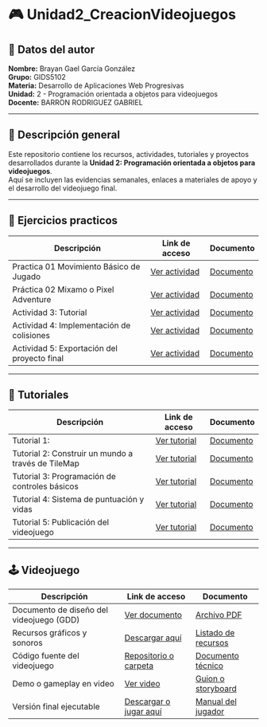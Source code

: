 # 🎮 Unidad2_CreacionVideojuegos

## 👤 Datos del autor
**Nombre:** Brayan Gael García González  
**Grupo:** GIDS5102  
**Materia:** Desarrollo de Aplicaciones Web Progresivas  
**Unidad:** 2 - Programación orientada a objetos para videojuegos  
**Docente:** BARRON RODRIGUEZ GABRIEL

---

## 📘 Descripción general
Este repositorio contiene los recursos, actividades, tutoriales y proyectos desarrollados durante la **Unidad 2: Programación orientada a objetos para videojuegos**.  
Aquí se incluyen las evidencias semanales, enlaces a materiales de apoyo y el desarrollo del videojuego final.

---

## 📅 Ejercicios practicos

| **Descripción** | **Link de acceso** | **Documento** |
|------------------|--------------------|----------------|
| Practica 01 Movimiento Básico de Jugado | [Ver actividad](#) | [Documento](#) |
| Práctica 02 Mixamo o Pixel Adventure  | [Ver actividad](https://docs.google.com/document/d/1sHsoZT6sYddfBfE6Hakl_1MfwGJTQMhN/edit?usp=sharing&ouid=111606551767312159721&rtpof=true&sd=true) | [Documento](#) |
| Actividad 3: Tutorial | [Ver actividad](#) | [Documento](#) |
| Actividad 4: Implementación de colisiones | [Ver actividad](#) | [Documento](#) |
| Actividad 5: Exportación del proyecto final | [Ver actividad](#) | [Documento](#) |

---

## 🎥 Tutoriales

| **Descripción** | **Link de acceso** | **Documento** |
|------------------|--------------------|----------------|
| Tutorial 1:  | [Ver tutorial]() | [Documento](https://docs.google.com/document/d/1hnf0O7OkzwX0N_4QyoJ9KEJAC5E_TGUt/edit?usp=sharing&ouid=111606551767312159721&rtpof=true&sd=true) |
| Tutorial 2: Construir un mundo a través de TileMap| [Ver tutorial](#) | [Documento](#) |
| Tutorial 3: Programación de controles básicos | [Ver tutorial](#) | [Documento](#) |
| Tutorial 4: Sistema de puntuación y vidas | [Ver tutorial](#) | [Documento](#) |
| Tutorial 5: Publicación del videojuego | [Ver tutorial](#) | [Documento](#) |

---

## 🕹️ Videojuego

| **Descripción** | **Link de acceso** | **Documento** |
|------------------|--------------------|----------------|
| Documento de diseño del videojuego (GDD) | [Ver documento](#) | [Archivo PDF](#) |
| Recursos gráficos y sonoros | [Descargar aquí](#) | [Listado de recursos](#) |
| Código fuente del videojuego | [Repositorio o carpeta](#) | [Documento técnico](#) |
| Demo o gameplay en video | [Ver video](#) | [Guion o storyboard](#) |
| Versión final ejecutable | [Descargar o jugar aquí](#) | [Manual del jugador](#) |
